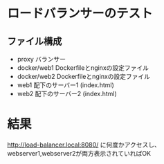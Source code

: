 # ロードバランサーのテスト

## ファイル構成
- proxy バランサー
- docker/web1 Dockerfileとnginxの設定ファイル
- docker/web2 Dockerfileとnginxの設定ファイル
- web1 配下のサーバー1 (index.html)
- web2 配下のサーバー2 (index.html)

# 結果

http://load-balancer.local:8080/ に何度かアクセスし、<br>
webserver1,webserver2が両方表示されていればOK
